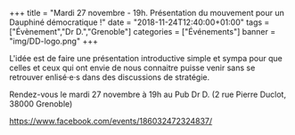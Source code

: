 +++
title = "Mardi 27 novembre - 19h. Présentation du mouvement pour un Dauphiné démocratique !"
date = "2018-11-24T12:40:00+01:00"
tags = ["Évènement","Dr D.","Grenoble"]
categories = ["Événements"]
banner = "img/DD-logo.png"
+++

L'idée est de faire une présentation introductive simple et sympa pour que celles et ceux qui ont envie de nous connaitre puisse venir sans se retrouver enlisé·e·s dans des discussions de stratégie.

Rendez-vous le mardi 27 novembre à 19h au Pub Dr D. (2 rue Pierre Duclot, 38000 Grenoble)

https://www.facebook.com/events/186032472324837/
